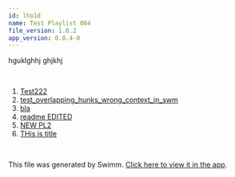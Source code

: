 ```yaml
---
id: lho1d
name: Test Playlist 084
file_version: 1.0.2
app_version: 0.8.4-0
---
```


<!-- Intro - Do not remove this comment -->
hguklghhj ghjkhj

<br/>

<!-- Steps - Do not remove this comment -->
1. [Test222](test222.sBUGF75ls51WaqttBDQA.sw.md)
2. [test_overlapping_hunks_wrong_context_in_swm](https://swimm-web-app.web.app/repos/gtMYBGkMmfphS6DieumG/docs/0XANV9qOgKkT859syrww)
3. [bla](bla.233bj.sw.md)
4. [readme EDITED](https://raw.githubusercontent.com/microsoft/vscode-extension-samples/main/README.md)
5. [NEW PL2](new-pl2.NUMgwAhPAsRGgx9UbghV.pl.sw.md)
6. [THis is title](https://www.youtube.com/watch?v=17f8elHd6aM)


<br/>

This file was generated by Swimm. [Click here to view it in the app](https://swimm-web-app.web.app/repos/ls4DA2fLasmQuEbT4ipw/docs/lho1d).